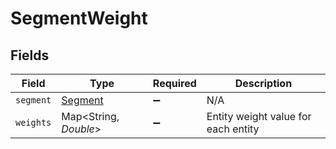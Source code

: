 # SegmentWeight


## Fields

| Field                                     | Type                                      | Required                                  | Description                               |
| ----------------------------------------- | ----------------------------------------- | ----------------------------------------- | ----------------------------------------- |
| `segment`                                 | [Segment](../../models/shared/Segment.md) | :heavy_minus_sign:                        | N/A                                       |
| `weights`                                 | Map<String, *Double*>                     | :heavy_minus_sign:                        | Entity weight value for each entity       |